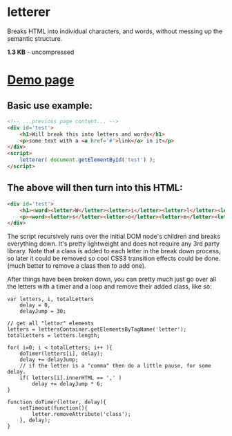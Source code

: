 letterer
=============
Breaks HTML into individual characters, and words, without messing up the semantic structure.

**1.3 KB** - uncompressed

# [Demo page](http://codepen.io/vsync/pen/fkmrc)

## Basic use example:
```html
<!-- ...previous page content... -->
<div id='test'>
	<h1>Will break this into letters and words</h1>
	<p>some text with a <a href='#'>link</a> in it</p>
</div>
<script>
    letterer( document.getElementById('test') );
</script>
```

## The above will then turn into this HTML:
```html
<div id='test'>
	<h1><word><letter>W</letter><letter>i</letter><letter>l</letter><letter>l</letter></word><letter> </letter><word><letter>b</letter><letter>r</letter><letter>e</letter><letter>a</letter><letter>k</letter></word><letter> </letter><word><letter>t</letter><letter>h</letter><letter>i</letter><letter>s</letter></word><letter> </letter><word><letter>i</letter><letter>n</letter><letter>t</letter><letter>o</letter></word><letter> </letter><word><letter>l</letter><letter>e</letter><letter>t</letter><letter>t</letter><letter>e</letter><letter>r</letter><letter>s</letter></word><letter> </letter><word><letter>a</letter><letter>n</letter><letter>d</letter></word><letter> </letter><word><letter>w</letter><letter>o</letter><letter>r</letter><letter>d</letter><letter>s</letter><letter></letter></word></h1>
	<p><word><letter>s</letter><letter>o</letter><letter>m</letter><letter>e</letter></word><letter> </letter><word><letter>t</letter><letter>e</letter><letter>x</letter><letter>t</letter></word><letter> </letter><word><letter>w</letter><letter>i</letter><letter>t</letter><letter>h</letter></word><letter> </letter><word><letter>a</letter></word><letter> </letter><word></word><a href="#"><word><letter>l</letter><letter>i</letter><letter>n</letter><letter>k</letter><letter></letter></word></a><word></word><letter> </letter><word><letter>i</letter><letter>n</letter></word><letter> </letter><word><letter>i</letter><letter>t</letter></word></p>
</div>
```

The script recursively runs over the initial DOM node's children and breaks everything down. It's pretty lightweight and does not require any 3rd party library.
Note that a class is added to each letter in the break down process, so later it could be removed so cool CSS3 transition effects could be done. (much better to remove a class then to add one).

After things have been broken down, you can pretty much just go over all the letters with a timer and a loop and remove their added class, like so:

	var letters, i, totalLetters
		delay = 0,
		delayJump = 30;

	// get all "letter" elements
	letters = lettersContainer.getElementsByTagName('letter');
	totalLetters = letters.length;

	for( i=0; i < totalLetters; i++ ){
		doTimer(letters[i], delay);
		delay += delayJump;
		// if the letter is a "comma" then do a little pause, for some delay.
		if( letters[i].innerHTML == ',' )
			delay += delayJump * 6;
	}

	function doTimer(letter, delay){
		setTimeout(function(){ 
			letter.removeAttribute('class');
		}, delay);
	}

